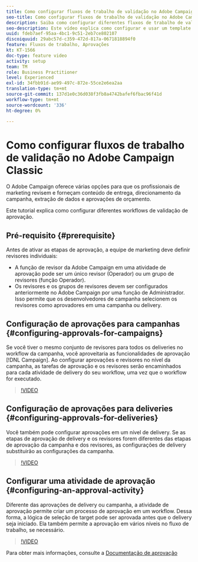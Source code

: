 ```yaml
---
title: Como configurar fluxos de trabalho de validação no Adobe Campaign Classic
seo-title: Como configurar fluxos de trabalho de validação no Adobe Campaign Classic
description: Saiba como configurar diferentes fluxos de trabalho de validação de aprovação.
seo-description: Este vídeo explica como configurar e usar um template do delivery no ACCAadobe Campaign oferece várias opções para que os profissionais de marketing revisem e forneçam conteúdo do delivery, direcionamento da campanha, extração de dados e aprovações de orçamento. Este tutorial explica como configurar diferentes workflows de validação de aprovação.
uuid: fdeb7aef-95aa-4bc1-9c51-2eb7ce802107
discoiquuid: 29abc57d-c359-472d-817a-0671818894f0
feature: Fluxos de trabalho, Aprovações
kt: KT-1566
doc-type: feature video
activity: setup
team: TM
role: Business Practitioner
level: Experienced
exl-id: 34fbb91d-ae99-497c-872e-55ce2e6ea2aa
translation-type: tm+mt
source-git-commit: 137d1e0c36d038f3fb8a4742bafef6fbac96f41d
workflow-type: tm+mt
source-wordcount: '336'
ht-degree: 0%

---
```


# Como configurar fluxos de trabalho de validação no Adobe Campaign Classic

O Adobe Campaign oferece várias opções para que os profissionais de marketing revisem e forneçam conteúdo de entrega, direcionamento da campanha, extração de dados e aprovações de orçamento.

Este tutorial explica como configurar diferentes workflows de validação de aprovação.

## Pré-requisito {#prerequisite}

Antes de ativar as etapas de aprovação, a equipe de marketing deve definir revisores individuais:

* A função de revisor da Adobe Campaign em uma atividade de aprovação pode ser um único revisor (Operador) ou um grupo de revisores (função Operador).
* Os revisores e os grupos de revisores devem ser configurados anteriormente no Adobe Campaign por uma função de Administrador. Isso permite que os desenvolvedores de campanha selecionem os revisores como aprovadores em uma campanha ou delivery.

## Configuração de aprovações para campanhas {#configuring-approvals-for-campaigns}

Se você tiver o mesmo conjunto de revisores para todos os deliveries no workflow da campanha, você aproveitaria as funcionalidades de aprovação [!DNL Campaign]. Ao configurar aprovações e revisores no nível da campanha, as tarefas de aprovação e os revisores serão encaminhados para cada atividade de delivery do seu workflow, uma vez que o workflow for executado.

>[!VIDEO](https://video.tv.adobe.com/v/25175?quality=12)

## Configuração de aprovações para deliveries {#configuring-approvals-for-deliveries}

Você também pode configurar aprovações em um nível de delivery. Se as etapas de aprovação de delivery e os revisores forem diferentes das etapas de aprovação da campanha e dos revisores, as configurações de delivery substituirão as configurações da campanha.

>[!VIDEO](https://video.tv.adobe.com/v/25176?quality=12)

## Configurar uma atividade de aprovação {#configuring-an-approval-activity}

Diferente das aprovações de delivery ou campanha, a atividade de aprovação permite criar um processo de aprovação em um workflow. Dessa forma, a lógica de seleção de target pode ser aprovada antes que o delivery seja iniciado. Ela também permite a aprovação em vários níveis no fluxo de trabalho, se necessário.

>[!VIDEO](https://video.tv.adobe.com/v/25174?quality=12)

Para obter mais informações, consulte a [Documentação de aprovação](https://docs.adobe.com/help/en/campaign-classic/using/automating-with-workflows/flow-control-activities/approval.html)
